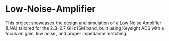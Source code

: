 # Low-Noise-Amplifier
This project showcases the design and simulation of a Low Noise Amplifier (LNA) tailored for the 2.3–2.7 GHz ISM band, built using Keysight ADS with a focus on gain, low noise, and proper impedance matching.
